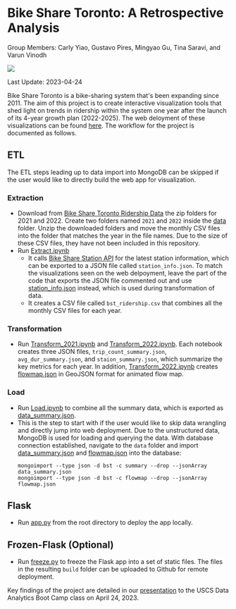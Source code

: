 # Bike Share Toronto: A Retrospective Analysis

Group Members: Carly Yiao, Gustavo Pires, Mingyao Gu, Tina Saravi, and Varun Vinodh


![](https://komarev.com/ghpvc/?username=skullfort&color=green&label=visits)

Last Update: 2023-04-24

Bike Share Toronto is a bike-sharing system that's been expanding since 2011. The aim of this project is to create interactive visualization tools that shed light on trends in ridership within the system one year after the launch of its 4-year growth plan (2022-2025). The web deloyment of these visualizations can be found [here](https://skullfort.github.io/bst-demo). The workflow for the project is documented as follows. 

## ETL

The ETL steps leading up to data import into MongoDB can be skipped if the user would like to directly build the web app for visualization.

### Extraction
- Download from [Bike Share Toronto Ridership Data](https://open.toronto.ca/dataset/bike-share-toronto-ridership-data/) the zip folders for 2021 and 2022. Create two folders named `2021` and `2022` inside the [data](etl/data/) folder. Unzip the downloaded folders and move the monthly CSV files into the folder that matches the year in the file names. Due to the size of these CSV files, they have not been included in this repository.
- Run [Extract.ipynb](etl/Extract.ipynb)
    - It calls [Bike Share Station API](https://tor.publicbikesystem.net/ube/gbfs/v1/en/station_information) for the latest station information, which can be exported to a JSON file called `station_info.json`. To match the visualizations seen on the web delpoyment, leave the part of the code that exports the JSON file commented out and use [station_info.json](etl/data/station_info.json) instead, which is used during transformation of data.
    - It creates a CSV file called `bst_ridership.csv` that combines all the monthly CSV files for each year.

### Transformation
- Run [Transform_2021.ipynb](etl/Transform_2021.ipynb) and [Transform_2022.ipynb](etl/Transform_2022.ipynb). Each notebook creates three JSON files, `trip_count_summary.json`, `avg_dur_summary.json`, and `staion_summary.json`, which summarize the key metrics for each year. In addition, [Transform_2022.ipynb](etl/Transform_2022.ipynb) creates [flowmap.json](etl/data/flowmap.json) in GeoJSON format for animated flow map.

### Load
- Run [Load.ipynb](etl/Load.ipynb) to combine all the summary data, which is exported as [data_summary.json](etl/data/data_summary.json).
- This is the step to start with if the user would like to skip data wrangling and directly jump into web deployment. Due to the unstructured data, MongoDB is used for loading and querying the data. With database connection established, navigate to the `data` folder and import [data_summary.json](etl/data/data_summary.json) and [flowmap.json](etl/data/flowmap.json) into the database:
    ```
    mongoimport --type json -d bst -c summary --drop --jsonArray data_summary.json
    mongoimport --type json -d bst -c flowmap --drop --jsonArray flowmap.json
    ```
## Flask
- Run [app.py](app.py) from the root directory to deploy the app locally.

## Frozen-Flask (Optional)
- Run [freeze.py](freeze.py) to freeze the Flask app into a set of static files. The files in the resulting `build` folder can be uploaded to Github for remote deployment.

Key findings of the project are detailed in our [presentation](docs/bike-share-final.pptx) to the USCS Data Analytics Boot Camp class on April 24, 2023.
